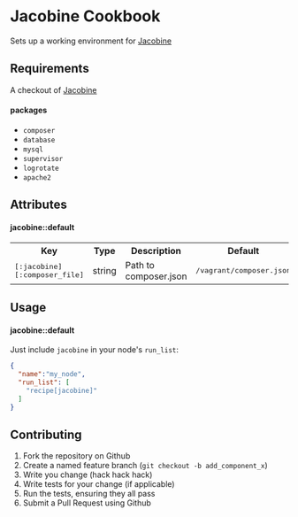 Jacobine Cookbook
========================
Sets up a working environment for [Jacobine](https://github.com/andygrunwald/Jacobine)

Requirements
------------
A checkout of [Jacobine](https://github.com/andygrunwald/Jacobine)

#### packages
- `composer`
- `database`
- `mysql`
- `supervisor`
- `logrotate`
- `apache2`

Attributes
----------

#### jacobine::default
<table>
  <tr>
    <th>Key</th>
    <th>Type</th>
    <th>Description</th>
    <th>Default</th>
  </tr>
  <tr>
    <td><tt>[:jacobine][:composer_file]</tt></td>
    <td>string</td>
    <td>Path to composer.json</td>
    <td><tt>/vagrant/composer.json</tt></td>
  </tr>
</table>

Usage
-----
#### jacobine::default

Just include `jacobine` in your node's `run_list`:

```json
{
  "name":"my_node",
  "run_list": [
    "recipe[jacobine]"
  ]
}
```

Contributing
------------

1. Fork the repository on Github
2. Create a named feature branch (`git checkout -b add_component_x`)
3. Write you change (hack hack hack)
4. Write tests for your change (if applicable)
5. Run the tests, ensuring they all pass
6. Submit a Pull Request using Github
